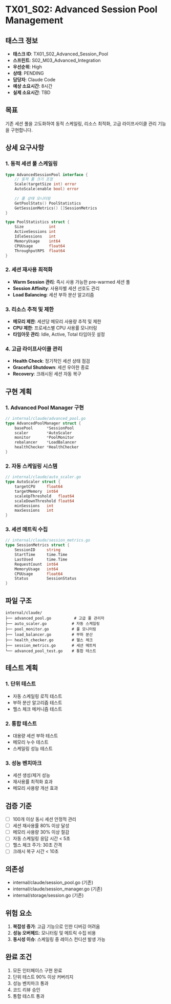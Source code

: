 # TX01_S02: Advanced Session Pool Management

## 태스크 정보
- **태스크 ID**: TX01_S02_Advanced_Session_Pool
- **스프린트**: S02_M03_Advanced_Integration
- **우선순위**: High
- **상태**: PENDING
- **담당자**: Claude Code
- **예상 소요시간**: 8시간
- **실제 소요시간**: TBD

## 목표
기존 세션 풀을 고도화하여 동적 스케일링, 리소스 최적화, 고급 라이프사이클 관리 기능을 구현합니다.

## 상세 요구사항

### 1. 동적 세션 풀 스케일링
```go
type AdvancedSessionPool interface {
    // 동적 풀 크기 조정
    Scale(targetSize int) error
    AutoScale(enable bool) error
    
    // 풀 상태 모니터링
    GetPoolStats() PoolStatistics
    GetSessionMetrics() []SessionMetrics
}

type PoolStatistics struct {
    Size           int
    ActiveSessions int
    IdleSessions   int
    MemoryUsage    int64
    CPUUsage       float64
    ThroughputRPS  float64
}
```

### 2. 세션 재사용 최적화
- **Warm Session 관리**: 즉시 사용 가능한 pre-warmed 세션 풀
- **Session Affinity**: 사용자별 세션 선호도 관리
- **Load Balancing**: 세션 부하 분산 알고리즘

### 3. 리소스 추적 및 제한
- **메모리 제한**: 세션당 메모리 사용량 추적 및 제한
- **CPU 제한**: 프로세스별 CPU 사용률 모니터링
- **타임아웃 관리**: Idle, Active, Total 타임아웃 설정

### 4. 고급 라이프사이클 관리
- **Health Check**: 정기적인 세션 상태 점검
- **Graceful Shutdown**: 세션 우아한 종료
- **Recovery**: 크래시된 세션 자동 복구

## 구현 계획

### 1. Advanced Pool Manager 구현
```go
// internal/claude/advanced_pool.go
type AdvancedPoolManager struct {
    basePool      *SessionPool
    scaler        *AutoScaler
    monitor       *PoolMonitor
    rebalancer    *LoadBalancer
    healthChecker *HealthChecker
}
```

### 2. 자동 스케일링 시스템
```go
// internal/claude/auto_scaler.go
type AutoScaler struct {
    targetCPU     float64
    targetMemory  int64
    scaleUpThreshold   float64
    scaleDownThreshold float64
    minSessions   int
    maxSessions   int
}
```

### 3. 세션 메트릭 수집
```go
// internal/claude/session_metrics.go
type SessionMetrics struct {
    SessionID     string
    StartTime     time.Time
    LastUsed      time.Time
    RequestCount  int64
    MemoryUsage   int64
    CPUUsage      float64
    Status        SessionStatus
}
```

## 파일 구조
```
internal/claude/
├── advanced_pool.go          # 고급 풀 관리자
├── auto_scaler.go           # 자동 스케일링
├── pool_monitor.go          # 풀 모니터링
├── load_balancer.go         # 부하 분산
├── health_checker.go        # 헬스 체크
├── session_metrics.go       # 세션 메트릭
└── advanced_pool_test.go    # 통합 테스트
```

## 테스트 계획

### 1. 단위 테스트
- 자동 스케일링 로직 테스트
- 부하 분산 알고리즘 테스트
- 헬스 체크 메커니즘 테스트

### 2. 통합 테스트
- 대용량 세션 부하 테스트
- 메모리 누수 테스트
- 스케일링 성능 테스트

### 3. 성능 벤치마크
- 세션 생성/제거 성능
- 재사용률 최적화 효과
- 메모리 사용량 개선 효과

## 검증 기준
- [ ] 100개 이상 동시 세션 안정적 관리
- [ ] 세션 재사용률 80% 이상 달성
- [ ] 메모리 사용량 30% 이상 절감
- [ ] 자동 스케일링 응답 시간 < 5초
- [ ] 헬스 체크 주기: 30초 간격
- [ ] 크래시 복구 시간 < 10초

## 의존성
- internal/claude/session_pool.go (기존)
- internal/claude/session_manager.go (기존)
- internal/storage/session.go (기존)

## 위험 요소
1. **복잡성 증가**: 고급 기능으로 인한 디버깅 어려움
2. **성능 오버헤드**: 모니터링 및 메트릭 수집 비용
3. **동시성 이슈**: 스케일링 중 레이스 컨디션 발생 가능

## 완료 조건
1. 모든 인터페이스 구현 완료
2. 단위 테스트 90% 이상 커버리지
3. 성능 벤치마크 통과
4. 코드 리뷰 승인
5. 통합 테스트 통과